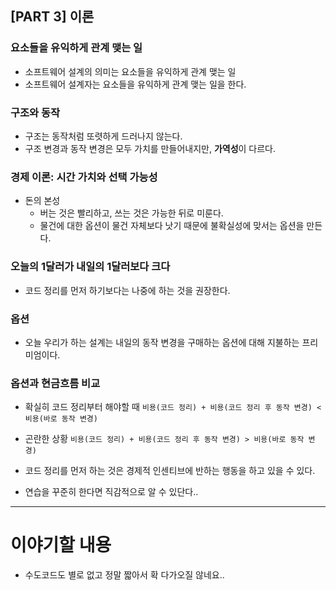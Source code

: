 ## [PART 3] 이론

### 요소들을 유익하게 관계 맺는 일

- 소프트웨어 설계의 의미는 요소들을 유익하게 관계 맺는 일
- 소프트웨어 설계자는 요소들을 유익하게 관계 맺는 일을 한다.

### 구조와 동작

- 구조는 동작처럼 또렷하게 드러나지 않는다.
- 구조 변경과 동작 변경은 모두 가치를 만들어내지만, **가역성**이 다르다.

### 경제 이론: 시간 가치와 선택 가능성

- 돈의 본성
  - 버는 것은 빨리하고, 쓰는 것은 가능한 뒤로 미룬다.
  - 물건에 대한 옵션이 물건 자체보다 낫기 때문에 불확실성에 맞서는 옵션을 만든다.

### 오늘의 1달러가 내일의 1달러보다 크다

- 코드 정리를 먼저 하기보다는 나중에 하는 것을 권장한다.

### 옵션

- 오늘 우리가 하는 설계는 내일의 동작 변경을 구매하는 옵션에 대해 지불하는 프리미엄이다.

### 옵션과 현금흐름 비교

- 확실히 코드 정리부터 해야할 때
  `비용(코드 정리) + 비용(코드 정리 후 동작 변경) < 비용(바로 동작 변경)`

- 곤란한 상황
  `비용(코드 정리) + 비용(코드 정리 후 동작 변경) > 비용(바로 동작 변경)`

- 코드 정리를 먼저 하는 것은 경제적 인센티브에 반하는 행동을 하고 있을 수 있다.
- 연습을 꾸준히 한다면 직감적으로 알 수 있단다..

---

# 이야기할 내용

- 수도코드도 별로 없고 정말 짧아서 확 다가오질 않네요..
